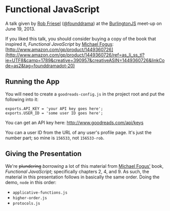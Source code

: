 # Functional JavaScript

A talk given by [Rob Friesel](http://blog.founddrama.net)
([@founddrama](https://twitter.com/founddrama)) at the
[BurlingtonJS](http://burlingtonjs.org) meet-up on June 19, 2013.

If you liked this talk, you should consider buying a copy of the book that
inspired it, _Functional JavaScript_ by [Michael Fogus](http://blog.fogus.me/):
[http://www.amazon.com/gp/product/1449360726](http://www.amazon.com/gp/product/1449360726/ref=as_li_ss_tl?ie=UTF8&camp=1789&creative=390957&creativeASIN=1449360726&linkCode=as2&tag=founddramadot-20)

## Running the App

You will need to create a `goodreads-config.js` in the project root and put the
following into it:

    exports.API_KEY = 'your API key goes here';
    exports.USER_ID = 'some user ID goes here';

You can get an API key here: <http://www.goodreads.com/api/keys>

You can a user ID from the URL of any user's profile page. It's just the number
part; so mine is `156533`, not `156533-rob`.

## Giving the Presentation

We're ~~plundering~~ _borrowing_ a lot of this material from
[Michael Fogus'](https://github.com/funjs/book-source) book, _Functional JavaScript_;
specifically chapters 2, 4, and 9. As such, the material in this presentation
follows in basically the same order. Doing the demo, `node` in this order:

  - `applicative-functions.js`
  - `higher-order.js`
  - `protocols.js`

